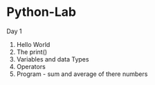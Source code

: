# Python-Lab
 
Day 1

1. Hello World
2. The print()
3. Variables and data Types
4. Operators
5. Program - sum and average of there numbers

